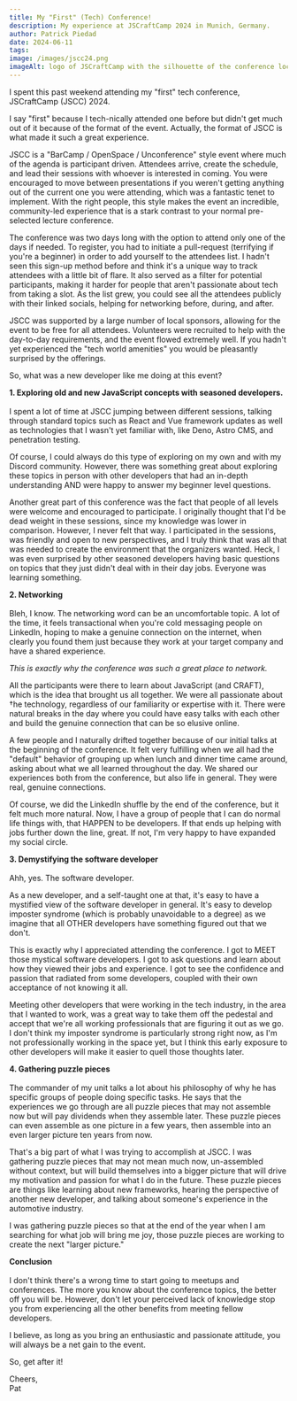 ```yaml
---
title: My "First" (Tech) Conference!
description: My experience at JSCraftCamp 2024 in Munich, Germany.
author: Patrick Piedad
date: 2024-06-11
tags:
image: /images/jscc24.png
imageAlt: logo of JSCraftCamp with the silhouette of the conference location
---
```


I spent this past weekend attending my "first" tech conference, JSCraftCamp (JSCC) 2024.

I say "first" because I tech-nically attended one before but didn't get much out of it because of the format of the event. Actually, the format of JSCC is what made it such a great experience.

JSCC is a "BarCamp / OpenSpace / Unconference" style event where much of the agenda is participant driven. Attendees arrive, create the schedule, and lead their sessions with whoever is interested in coming. You were encouraged to move between presentations if you weren't getting anything out of the current one you were attending, which was a fantastic tenet to implement. With the right people, this style makes the event an incredible, community-led experience that is a stark contrast to your normal pre-selected lecture conference.

The conference was two days long with the option to attend only one of the days if needed. To register, you had to initiate a pull-request (terrifying if you're a beginner) in order to add yourself to the attendees list. I hadn't seen this sign-up method before and think it's a unique way to track attendees with a little bit of flare. It also served as a filter for potential participants, making it harder for people that aren't passionate about tech from taking a slot. As the list grew, you could see all the attendees publicly with their linked socials, helping for networking before, during, and after.

JSCC was supported by a large number of local sponsors, allowing for the event to be free for all attendees. Volunteers were recruited to help with the day-to-day requirements, and the event flowed extremely well. If you hadn't yet experienced the "tech world amenities" you would be pleasantly surprised by the offerings.

So, what was a new developer like me doing at this event?

<b> 1. Exploring old and new JavaScript concepts with seasoned developers. </b>
<br>
<br>
I spent a lot of time at JSCC jumping between different sessions, talking through standard topics such as React and Vue framework updates as well as technologies that I wasn't yet familiar with, like Deno, Astro CMS, and penetration testing.

Of course, I could always do this type of exploring on my own and with my Discord community. However, there was something great about exploring these topics in person with other developers that had an in-depth understanding AND were happy to answer my beginner level questions.

Another great part of this conference was the fact that people of all levels were welcome and encouraged to participate. I originally thought that I'd be dead weight in these sessions, since my knowledge was lower in comparison. However, I never felt that way. I participated in the sessions, was friendly and open to new perspectives, and I truly think that was all that was needed to create the environment that the organizers wanted. Heck, I was even surprised by other seasoned developers having basic questions on topics that they just didn't deal with in their day jobs. Everyone was learning something.

<b> 2. Networking </b>
<br>
<br>
Bleh, I know. The networking word can be an uncomfortable topic. A lot of the time, it feels transactional when you're cold messaging people on LinkedIn, hoping to make a genuine connection on the internet, when clearly you found them just because they work at your target company and have a shared experience.

<i> This is exactly why the conference was such a great place to network. </i>

All the participants were there to learn about JavaScript (and CRAFT), which is the idea that brought us all together. We were all passionate about †he technology, regardless of our familiarity or expertise with it. There were natural breaks in the day where you could have easy talks with each other and build the genuine connection that can be so elusive online.

A few people and I naturally drifted together because of our initial talks at the beginning of the conference. It felt very fulfilling when we all had the "default" behavior of grouping up when lunch and dinner time came around, asking about what we all learned throughout the day. We shared our experiences both from the conference, but also life in general. They were real, genuine connections.

Of course, we did the LinkedIn shuffle by the end of the conference, but it felt much more natural. Now, I have a group of people that I can do normal life things with, that HAPPEN to be developers. If that ends up helping with jobs further down the line, great. If not, I'm very happy to have expanded my social circle.

<b> 3. Demystifying the software developer </b>
<br>
<br>
Ahh, yes. The software developer.

As a new developer, and a self-taught one at that, it's easy to have a mystified view of the software developer in general. It's easy to develop imposter syndrome (which is probably unavoidable to a degree) as we imagine that all OTHER developers have something figured out that we don't.

This is exactly why I appreciated attending the conference. I got to MEET those mystical software developers. I got to ask questions and learn about how they viewed their jobs and experience. I got to see the confidence and passion that radiated from some developers, coupled with their own acceptance of not knowing it all.

Meeting other developers that were working in the tech industry, in the area that I wanted to work, was a great way to take them off the pedestal and accept that we're all working professionals that are figuring it out as we go. I don't think my imposter syndrome is particularly strong right now, as I'm not professionally working in the space yet, but I think this early exposure to other developers will make it easier to quell those thoughts later.

<b> 4. Gathering puzzle pieces </b>
<br>
<br>
The commander of my unit talks a lot about his philosophy of why he has specific groups of people doing specific tasks. He says that the experiences we go through are all puzzle pieces that may not assemble now but will pay dividends when they assemble later. These puzzle pieces can even assemble as one picture in a few years, then assemble into an even larger picture ten years from now.

That's a big part of what I was trying to accomplish at JSCC. I was gathering puzzle pieces that may not mean much now, un-assembled without context, but will build themselves into a bigger picture that will drive my motivation and passion for what I do in the future. These puzzle pieces are things like learning about new frameworks, hearing the perspective of another new developer, and talking about someone's experience in the automotive industry.

I was gathering puzzle pieces so that at the end of the year when I am searching for what job will bring me joy, those puzzle pieces are working to create the next "larger picture."

<b> Conclusion </b>
<br>
<br>
I don't think there's a wrong time to start going to meetups and conferences. The more you know about the conference topics, the better off you will be. However, don't let your perceived lack of knowledge stop you from experiencing all the other benefits from meeting fellow developers.

I believe, as long as you bring an enthusiastic and passionate attitude, you will always be a net gain to the event.

So, get after it!

Cheers,
<br>
Pat
